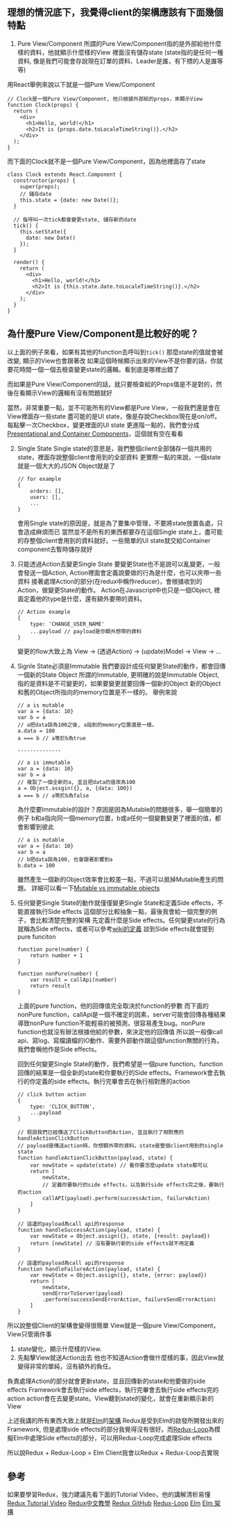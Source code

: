 ## 理想的情況底下，我覺得client的架構應該有下面幾個特點
1. Pure View/Component
    所謂的Pure View/Component指的是外部給他什麼樣的資料，他就顯示什麼樣的View
	裡面沒有儲存state
	(state指的是任何一種資料, 像是我們可能會存說現在訂單的資料、Leader是誰，有下標的人是誰等等)

用React舉例來說以下就是一個Pure View/Component
```
// Clock是一個Pure View/Component, 他只根據外部給的props，來顯示View
function Clock(props) {
  return (
    <div>
      <h1>Hello, world!</h1>
      <h2>It is {props.date.toLocaleTimeString()}.</h2>
    </div>
  );
}
```

而下面的Clock就不是一個Pure View/Component，因為他裡面存了state
```
class Clock extends React.Component {
  constructor(props) {
    super(props);
    // 儲存date
    this.state = {date: new Date()};
  }

  // 每呼叫一次tick都會變更state, 儲存新的date
  tick() {
    this.setState({
      date: new Date()
    });
  }

  render() {
    return (
      <div>
        <h1>Hello, world!</h1>
        <h2>It is {this.state.date.toLocaleTimeString()}.</h2>
      </div>
    );
  }
}
```
## 為什麼Pure View/Component是比較好的呢？
以上面的例子來看，如果有其他的function去呼叫到`tick()` 那麼state的值就會被改變, 顯示的View也會跟著改
如果這個時候顯示出來的View不是你要的話，你就要花時間一個一個去檢查變更state的邏輯。看到底是哪裡出錯了

而如果是Pure View/Component的話，就只要檢查給的Props值是不是對的，然後在看顯示View的邏輯有沒有問題就好

當然，非常重要一點，並不可能所有的View都是Pure View，一般我們還是會在View裡面存一些state
盡可能的是UI state，像是存說Checkbox現在是on/off。每點擊一次Checkbox，變更裡面的UI state
更進階一點的，我們會分成[Presentational and Container Components](https://medium.com/@dan_abramov/smart-and-dumb-components-7ca2f9a7c7d0#.6q34yupfg)，這個就有空在看看


2. Single State
	Single state的意思是，我們整個client全部儲存一個共用的state，裡面存說整個client會用到的全部資料
	更實際一點的來說，一個state就是一個大大的JSON Object就是了
	```
	// for example
	{
		orders: [],
		users: [],
		...
	}
	```
	會用Single state的原因是，就是為了要集中管理，不要將state放置各處，只會造成麻煩而已
	當然並不是所有的東西都要存在這個Single state上，盡可能的存整個client會用到的資料就好。一些簡單的UI state就交給Container component去暫時儲存就好

3. 只能透過Action去變更Single State
	要變更State也不是說可以亂變更，一般會發送一個Action, Action裡面會定義說要做的行為是什麼，也可以夾帶一些資料
	接著處理Action的部分(在redux中稱作reducer)，會根據收到的Action，做變更State的動作。
	Action在Javascript中也只是一個Object, 裡面定義他的type是什麼，還有額外要帶的資料。
	```
	// Action example
	{
		type: 'CHANGE_USER_NAME'
		...payload // payload是你額外想帶的資料
	}
	```
	變更的flow大致上為
	View -> (透過Action) -> (update)Model -> View -> ...

4. Signle State必須是Immutable
	我們要設計成任何變更State的動作，都會回傳一個新的State Object
	所謂的Immutable, 更明確的說是Immutable Object, 指的是資料是不可變更的，如果要變更就要回傳一個新的Object
	新的Object和舊的Object所指向的memory位置是不一樣的。
	舉例來說
	```
	// a is mutable
	var a = {data: 10}
	var b = a
	// a把data設為100之後, a指到的memory位置還是一樣。
	a.data = 100
	a === b // a等於b為true

	--------------

	// a is immutable
	var a = {data: 10}
	var b = a
	// 複製了一個全新的a, 並且把data的值改為100
	a = Object.assgin({}, a, {data: 100})
	a === b // a等於b為false
	```
	為什麼要Immutable的設計？原因是因為Mutable的問題很多，舉一個簡單的例子
	b和a指向同一個memory位置，b或a任何一個變數變更了裡面的值，都會影響到彼此
	```
	// a is mutable
	var a = {data: 10}
	var b = a
	// b把data設為100, 也會跟著影響到a
	b.data = 100
	
	```
	雖然產生一個新的Object效率會比較差一點，不過可以抵掉Mutable產生的問題。
	詳細可以看一下[Mutable vs immutable objects](http://stackoverflow.com/questions/214714/mutable-vs-immutable-objects)

5. 任何變更Single State的動作就僅僅變更Single State和定義Side effects，不能直接執行Side effects
	這個部分比較抽象一點，最後我會給一個完整的例子，會比較清楚完整的架構
	先定義什麼是Side effects。任何變更state的行為就稱為Side effects，或者可以參考[wiki的定義](https://en.wikipedia.org/wiki/Side_effect_(computer_science))
	談到Side effects就會提到pure funciton
	```
	function pure(number) {
		return number + 1
	}

	function nonPure(number) {
		var result = callApi(number)
		return result
	}
	```
	上面的pure function，他的回傳值完全取決於function的參數
	而下面的nonPure function，callApi是一個不確定的因素，server可能會回傳各種結果
	導致nonPure function不能輕易的被預測，很容易產生bug。nonPure function也就沒有辦法根據他給的參數，來決定他的回傳值
	所以說一般像call api、寫log、寫檔讀檔的IO動作、需要外部動作跟這個function無關的行為，我們會稱他作是Side effects。

	回到任何變更Single State的動作，我們希望是一個pure function。function回傳的結果是一個全新的state和你要執行的Side effects。Framework會去執行的你定義的side effects。執行完畢會去在執行相對應的action
	```
	// click button action
	{
		type: 'CLICK_BUTTON',
		...payload
	}

	// 假設我們已經傳送了ClickButton的Action, 並且執行了相對應的handleActionClickButton
	// payload是傳送action時，你想額外帶的資料。state是整個client用到的single state
	function handleActionClickButton(payload, state) {
		var newState = update(state) // 看你要怎麼update state都可以
		return [
			newState,
			// 定義你要執行的side effects，以及執行side effects完之後，要執行的action
			callAPI(payload).perform(successAction, failureAction)
		]
	}

	// 這邊的payload為call api的response
	function handleSuccessAction(payload, state) {
		var newState = Object.assign({}, state, {result: payload})
		return [newState] // 沒有要執行新的side effects就不用定義
	}

	// 這邊的payload為call api的response
	function handleFailureAction(payload, state) {
		var newState = Object.assign({}, state, {error: payload})
		return [
			newState,
			sendErrorToServer(payload)
			.perform(successSendErrorAction, failureSendErrorAction)
		]
	}
	```
	
所以說整個Client的架構會變得很簡單
View就是一個pure View/Component，View只管兩件事
1. state變化，顯示什麼樣的View.
2. 先點擊View就送Action出去
他也不知道Action會做什麼樣的事，因此View就變得非常的單純，沒有額外的負任。

負責處理Action的部分就會更新state，並且回傳新的state和他要做的side effects
Framework會去執行side effects，執行完畢會去執行side effects完的action
action會在去變更state。View聽到state的變化，就會在重新顯示新的View

上述我講的所有東西大致上就是[Elm](http://elm-lang.org/)的[架構](https://guide.elm-lang.org/architecture/)
Redux是受到Elm的啟發所開發出來的Framework, 但是處理side effects的部分我覺得沒有很好。而[Redux-Loop](https://github.com/redux-loop/redux-loop)為模擬Elm中處理Side effects的部分，可以用Redux-Loop完成處理Side effects

所以說Redux + Redux-Loop = Elm
Client我會以Redux + Redux-Loop去實現

## 參考
如果要學習Redux，強力建議先看下面的Tutorial Video，他的講解清析易懂
[Redux Tutorial Video](https://egghead.io/courses/getting-started-with-redux)
[Redux中文教學](https://chentsulin.github.io/redux/index.html)
[Redux GitHub](https://github.com/reactjs/redux)
[Redux-Loop](https://github.com/redux-loop/redux-loop)
[Elm](http://elm-lang.org/)
[Elm 架構](https://guide.elm-lang.org/architecture/)
